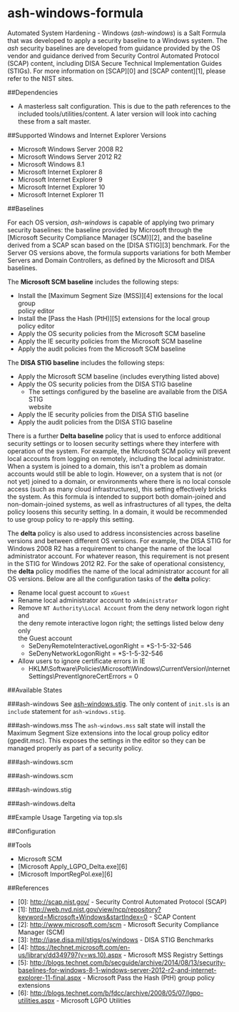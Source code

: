 # ash-windows-formula
Automated System Hardening - Windows (*ash-windows*) is a Salt Formula that was 
developed to apply a security baseline to a Windows system. The *ash* security 
baselines are developed from guidance provided by the OS vendor and guidance 
derived from Security Control Automated Protocol (SCAP) content, including 
DISA Secure Technical Implementation Guides (STIGs). For more information on 
[SCAP][0] and [SCAP content][1], please refer to the NIST sites. 


##Dependencies

- A masterless salt configuration. This is due to the path references to the  
included tools/utilities/content. A later version will look into caching these 
from a salt master.


##Supported Windows and Internet Explorer Versions

- Microsoft Windows Server 2008 R2
- Microsoft Windows Server 2012 R2
- Microsoft Windows 8.1
- Microsoft Internet Explorer 8
- Microsoft Internet Explorer 9
- Microsoft Internet Explorer 10
- Microsoft Internet Explorer 11

##Baselines

For each OS version, *ash-windows* is capable of applying two primary security 
baselines: the baseline provided by Microsoft through the [Microsoft Security 
Compliance Manager (SCM)][2], and the baseline derived from a SCAP scan based 
on the [DISA STIG][3] benchmark. For the Server OS versions above, the formula 
supports variations for both Member Servers and Domain Controllers, as defined 
by the Microsoft and DISA baselines. 

The **Microsoft SCM baseline** includes the following steps:

- Install the [Maximum Segment Size (MSS)][4] extensions for the local group  
policy editor
- Install the [Pass the Hash (PtH)][5] extensions for the local group  
policy editor
- Apply the OS security policies from the Microsoft SCM baseline
- Apply the IE security policies from the Microsoft SCM baseline
- Apply the audit policies from the Microsoft SCM baseline

The **DISA STIG baseline** includes the following steps:

- Apply the Microsoft SCM baseline (includes everything listed above)
- Apply the OS security policies from the DISA STIG baseline
  - The settings configured by the baseline are available from the DISA STIG  
website
- Apply the IE security policies from the DISA STIG baseline
- Apply the audit policies from the DISA STIG baseline

There is a further **Delta baseline** policy that is used to enforce 
additional security settings or to loosen security settings where they 
interfere with operation of the system. For example, the Microsoft SCM policy 
will prevent local accounts from logging on remotely, including the local 
administrator. When a system is joined to a domain, this isn't a problem as 
domain accounts would still be able to login. However, on a system that is not 
(or not yet) joined to a domain, or environments where there is no local 
console access (such as many cloud infrastructures), this setting effectively 
bricks the system. As this formula is intended to support both domain-joined 
and non-domain-joined systems, as well as infrastructures of all types, the 
delta policy loosens this security setting. In a domain, it would be 
recommended to use group policy to re-apply this setting.

The **delta** policy is also used to address inconsistencies across baseline 
versions and between different OS versions. For example, the DISA STIG for 
Windows 2008 R2 has a requirement to change the name of the local 
administrator account. For whatever reason, this requirement is not present in 
the STIG for Windows 2012 R2. For the sake of operational consistency, the 
**delta** policy modifies the name of the local administrator account for all 
OS versions. Below are all the configuration tasks of the **delta** policy:

- Rename local guest account to `xGuest`
- Rename local administrator account to `xAdministrator`
- Remove `NT Authority\Local Account` from the deny network logon right and  
the deny remote interactive logon right; the settings listed below deny only  
the Guest account
  - SeDenyRemoteInteractiveLogonRight = *S-1-5-32-546
  - SeDenyNetworkLogonRight = *S-1-5-32-546
- Allow users to ignore certificate errors in IE
  - HKLM\Software\Policies\Microsoft\Windows\CurrentVersion\Internet Settings\PreventIgnoreCertErrors = 0


##Available States

###ash-windows
See [ash-windows.stig](#ash-windows.stig). The only content of `init.sls` is 
an `include` statement for `ash-windows.stig`.

###ash-windows.mss
The `ash-windows.mss` salt state will install the Maximum Segment Size 
extensions into the local group policy editor (gpedit.msc). This exposes the 
settings in the editor so they can be managed properly as part of a security 
policy.

###ash-windows.scm

###ash-windows.scm

###ash-windows.stig

###ash-windows.delta


##Example Usage
Targeting via top.sls


##Configuration


##Tools
- Microsoft SCM
- [Microsoft Apply_LGPO_Delta.exe][6]
- [Microsoft ImportRegPol.exe][6]


##References

- [0]: http://scap.nist.gov/ - Security Control Automated Protocol (SCAP)
- [1]: http://web.nvd.nist.gov/view/ncp/repository?keyword=Microsoft+Windows&startIndex=0 - SCAP Content
- [2]: http://www.microsoft.com/scm - Microsoft Security Compliance Manager (SCM)
- [3]: http://iase.disa.mil/stigs/os/windows - DISA STIG Benchmarks 
- [4]: https://technet.microsoft.com/en-us/library/dd349797(v=ws.10).aspx - Microsoft MSS Registry Settings 
- [5]: http://blogs.technet.com/b/secguide/archive/2014/08/13/security-baselines-for-windows-8-1-windows-server-2012-r2-and-internet-explorer-11-final.aspx - Microsoft Pass the Hash (PtH) group policy extensions 
- [6]: http://blogs.technet.com/b/fdcc/archive/2008/05/07/lgpo-utilities.aspx - Microsoft LGPO Utilities
